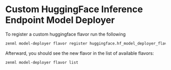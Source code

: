 # Custom HuggingFace Inference Endpoint Model Deployer

To register a custom huggingface flavor run the following

```bash
zenml model-deployer flavor register huggingface.hf_model_deployer_flavor.HFModelDeployerFlavor
```

Afterward, you should see the new flavor in the list of available flavors:

```bash
zenml model-deployer flavor list
```

